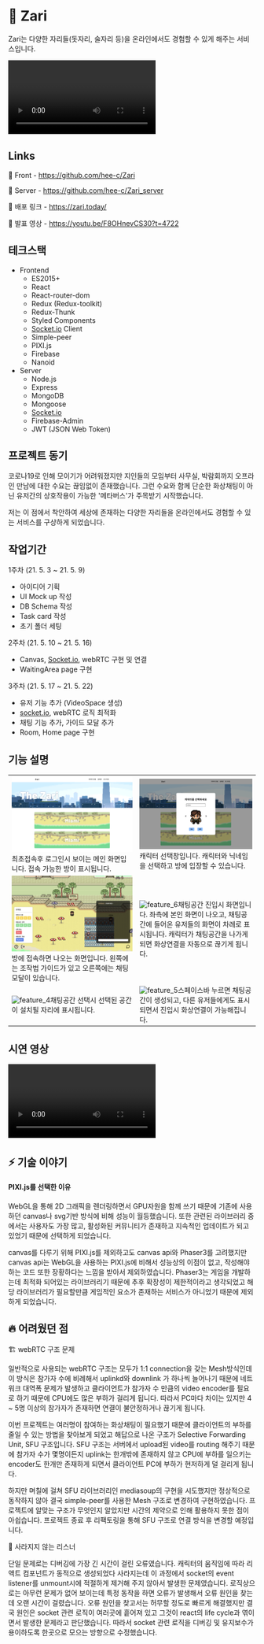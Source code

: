 # 🚀 Zari

Zari는 다양한 자리들(돗자리, 술자리 등)을 온라인에서도 경험할 수 있게 해주는 서비스입니다.

<video src="./README_assets/preview.mp4"></video>



## Links

🔗 Front - https://github.com/hee-c/Zari

🔗 Server - https://github.com/hee-c/Zari_server

🔗 배포 링크 - https://zari.today/

🔗 발표 영상 - https://youtu.be/F8OHnevCS30?t=4722



## 테크스택

- Frontend
  - ES2015+
  - React
  - React-router-dom
  - Redux (Redux-toolkit)
  - Redux-Thunk
  - Styled Components
  - [Socket.io](http://Socket.io) Client
  - Simple-peer
  - PIXI.js
  - Firebase
  - Nanoid
- Server
  - Node.js
  - Express
  - MongoDB
  - Mongoose
  - [Socket.io](http://Socket.io)
  - Firebase-Admin
  - JWT (JSON Web Token)



## 프로젝트 동기

코로나19로 인해 모이기가 어려워졌지만 지인들의 모임부터 사무실, 박람회까지 오프라인 만남에 대한 수요는 끊임없이 존재했습니다. 그런 수요와 함께 단순한 화상채팅이 아닌 유저간의 상호작용이 가능한 '메타버스'가 주목받기 시작했습니다.

저는 이 점에서 착안하여 세상에 존재하는 다양한 자리들을 온라인에서도 경험할 수 있는 서비스를 구상하게 되었습니다.



## 작업기간

1주차 (21. 5. 3 ~ 21. 5. 9)

- 아이디어 기획
- UI Mock up 작성
- DB Schema 작성
- Task card 작성
- 초기 폴더 세팅

2주차 (21. 5. 10 ~ 21. 5. 16)

- Canvas, [Socket.io](http://Socket.io), webRTC 구현 및 연결
- WaitingArea page 구현

3주차 (21. 5. 17 ~ 21. 5. 22)

- 유저 기능 추가 (VideoSpace 생성)
- [socket.io](http://socket.io), webRTC 로직 최적화
- 채팅 기능 추가, 가이드 모달 추가
- Room, Home page 구현



## 기능 설명

|                                                              |                                                              |
| ------------------------------------------------------------ | ------------------------------------------------------------ |
| ![feature_1](./README_assets/feature_1.png)최초접속후 로그인시 보이는 메인 화면입니다. 접속 가능한 방이 표시됩니다. | ![feature_2](./README_assets/feature_2.png)캐릭터 선택창입니다. 캐릭터와 닉네임을 선택하고 방에 입장할 수 있습니다. |
| ![feature_3](./README_assets/feature_3.png)방에 접속하면 나오는 화면입니다. 왼쪽에는 조작법 가이드가 있고 오른쪽에는 채팅모달이 있습니다. | ![feature_6](/Users/hee/dev/solo-vaco/front/README_assets/feature_6.png)채팅공간 진입시 화면입니다. 좌측에 본인 화면이 나오고, 채팅공간에 들어온 유저들의 화면이 차례로 표시됩니다. 캐릭터가 채팅공간을 나가게 되면 화상연결을 자동으로 끊기게 됩니다. |
| ![feature_4](/Users/hee/dev/solo-vaco/front/README_assets/feature_4.png)채팅공간 선택시 선택된 공간이 설치될 자리에 표시됩니다. | ![feature_5](/Users/hee/dev/solo-vaco/front/README_assets/feature_5.png)스페이스바 누르면 채팅공간이 생성되고, 다른 유저들에게도 표시되면서 진입시 화상연결이 가능해집니다. |



## 시연 영상

<video src="./README_assets/play.mp4"></video>



## ⚡️ 기술 이야기

#### PIXI.js를 선택한 이유

WebGL을 통해 2D 그래픽을 렌더링하면서 GPU자원을 함께 쓰기 때문에  기존에 사용하던 canvas나 svg기반 방식에 비해 성능이 월등했습니다. 또한 관련된 라이브러리 중에서는 사용자도 가장 많고, 활성화된 커뮤니티가 존재하고 지속적인 업데이트가 되고 있었기 때문에 선택하게 되었습니다.

canvas를 다루기 위해 PIXI.js를 제외하고도 canvas api와 Phaser3를 고려했지만 canvas api는 WebGL을 사용하는 PIXI.js에 비해서 성능상의 이점이 없고, 작성해야 하는 코드 또한 장황하다는 느낌을 받아서 제외하였습니다.  Phaser3는 게임을 개발하는데 최적화 되어있는 라이브러리기 때문에 추후 확장성이 제한적이라고 생각되었고 해당 라이브러리가 필요할만큼 게임적인 요소가 존재하는 서비스가 아니었기 때문에 제외하게 되었습니다.



## 🔥 어려웠던 점

🏗 webRTC 구조 문제

일반적으로 사용되는 webRTC 구조는 모두가 1:1 connection을 갖는 Mesh방식인데 이 방식은 참가자 수에 비례해서 uplinkd와 downlink 가 하나씩 늘어나기 때문에 네트워크 대역폭 문제가 발생하고 클라이언트가 참가자 수 만큼의 video encoder를 필요로 하기 때문에 CPU에도 많은 부하가 걸리게 됩니다. 따라서 PC마다 차이는 있지만 4 ~ 5명 이상의 참가자가 존재하면 연결이 불안정하거나 끊기게 됩니다.

이번 프로젝트는 여러명이 참여하는 화상채팅이 필요했기 때문에 클라이언트의 부하를 줄일 수 있는 방법을 찾아보게 되었고 해답으로 나온 구조가 Selective Forwarding Unit, SFU 구조입니다. SFU 구조는 서버에서 upload된 video를 routing 해주기 때문에 참가자 수가 몇명이든지 uplink는 한개밖에 존재하지 않고 CPU에 부하를 일으키는 encoder도 한개만 존재하게 되면서 클라이언트 PC에 부하가 현저하게 덜 걸리게 됩니다.

하지만 며칠에 걸쳐 SFU 라이브러리인 mediasoup의 구현을 시도했지만 정상적으로 동작하지 않아 결국 simple-peer를 사용한 Mesh 구조로 변경하여 구현하였습니다. 프로젝트에 알맞는 구조가 무엇인지 알았지만 시간의 제약으로 인해 활용하지 못한 점이 아쉽습니다. 프로젝트 종료 후 리팩토링을 통해 SFU 구조로 연결 방식을 변경할 예정입니다.



👀 사라지지 않는 리스너

단일 문제로는 디버깅에 가장 긴 시간이 걸린 오류였습니다. 캐릭터의 움직임에 따라 리액트 컴포넌트가 동적으로 생성되었다 사라지는데 이 과정에서 socket의 event listener를 unmount시에 적절하게 제거해 주지 않아서 발생한 문제였습니다. 로직상으로는 아무런 문제가 없어 보이는데 특정 동작을 하면 오류가 발생해서 오류 원인을 찾는데 오랜 시간이 걸렸습니다. 오류 원인을 찾고서는 허무할 정도로 빠르게 해결했지만 결국 원인은 socket 관련 로직이 여러곳에 흩어져 있고 그것이 react의 life cycle과 엮이면서 발생한 문제라고 판단했습니다. 따라서 socket 관련 로직을 디버깅 및 유지보수가 용이하도록 한곳으로 모으는 방향으로 수정했습니다.
